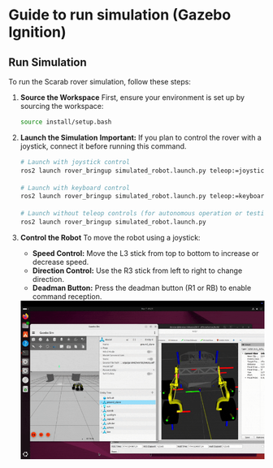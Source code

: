 # Guide to run simulation (Gazebo Ignition)

## Run Simulation
To run the Scarab rover simulation, follow these steps:

1. **Source the Workspace**
   First, ensure your environment is set up by sourcing the workspace:
   ```bash
   source install/setup.bash
   ```

2. **Launch the Simulation**
   **Important:** If you plan to control the rover with a joystick, connect it before running this command.
   ```bash
   # Launch with joystick control
   ros2 launch rover_bringup simulated_robot.launch.py teleop:=joystick
   
   # Launch with keyboard control
   ros2 launch rover_bringup simulated_robot.launch.py teleop:=keyboard
   
   # Launch without teleop controls (for autonomous operation or testing)
   ros2 launch rover_bringup simulated_robot.launch.py
   ```

3. **Control the Robot**
   To move the robot using a joystick:
   - **Speed Control:** Move the L3 stick from top to bottom to increase or decrease speed.
   - **Direction Control:** Use the R3 stick from left to right to change direction.
   - **Deadman Button:** Press the deadman button (R1 or RB) to enable command reception.

   <center>
   <img src="assets/scarab-joystick.gif" alt="Scarab Rover Joystick Simulation in Gazebo">
   </center>
